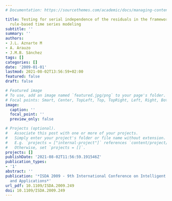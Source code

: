 ```yaml
---
# Documentation: https://sourcethemes.com/academic/docs/managing-content/

title: Testing for serial independence of the residuals in the framework of fuzzy
  rule-based time series modeling
subtitle: ''
summary: ''
authors:
- J.L. Aznarte M
- A. Arauzo
- J.M.B. Sánchez
tags: []
categories: []
date: '2009-01-01'
lastmod: 2021-08-02T13:56:59+02:00
featured: false
draft: false

# Featured image
# To use, add an image named `featured.jpg/png` to your page's folder.
# Focal points: Smart, Center, TopLeft, Top, TopRight, Left, Right, BottomLeft, Bottom, BottomRight.
image:
  caption: ''
  focal_point: ''
  preview_only: false

# Projects (optional).
#   Associate this post with one or more of your projects.
#   Simply enter your project's folder or file name without extension.
#   E.g. `projects = ["internal-project"]` references `content/project/deep-learning/index.md`.
#   Otherwise, set `projects = []`.
projects: []
publishDate: '2021-08-02T11:56:59.191546Z'
publication_types:
- '1'
abstract: ''
publication: '*ISDA 2009 - 9th International Conference on Intelligent Systems Design
  and Applications*'
url_pdf: 10.1109/ISDA.2009.249
doi: 10.1109/ISDA.2009.249
---
```

